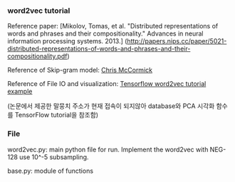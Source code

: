 ### word2vec tutorial

Reference paper:
[Mikolov, Tomas, et al. "Distributed representations of words and phrases and their compositionality." Advances in neural information processing systems. 2013.] (http://papers.nips.cc/paper/5021-distributed-representations-of-words-and-phrases-and-their-compositionality.pdf)

Reference of Skip-gram model: 
[Chris McCormick](http://mccormickml.com/2016/04/19/word2vec-tutorial-the-skip-gram-model/)

Reference of File IO and visualization: 
[Tensorflow word2vec tutorial example](https://github.com/tensorflow/tensorflow/blob/master/tensorflow/examples/tutorials/word2vec/word2vec_basic.py)

(논문에서 제공한 말뭉치 주소가 현재 접속이 되지않아 database와 PCA 시각화 함수를 TensorFlow tutorial을 참조함)

### File

word2vec.py: main python file for run. Implement the word2vec with NEG-128 use 10^-5 subsampling.

base.py: module of functions

